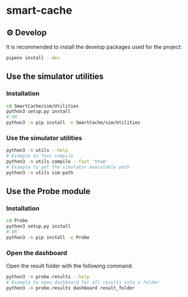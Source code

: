 # smart-cache

## :gear: Develop

It is recommended to install the develop packages used for the project:

```bash
pipenv install --dev
```
## Use the simulator utilities

### Installation

```bash
cd SmartCache/sim/Utilities
python3 setup.py install
# OR
python3 -m pip install -e SmartCache/sim/Utilities
```

### Use the simulator utilities

```bash
python3 -m utils --help
# Example to fast compile
python3 -m utils compile --fast 'true'
# Example to get the simulator executable path
python3 -m utils sim-path
```

## Use the Probe module

### Installation

```bash
cd Probe
python3 setup.py install
# OR
python3 -m pip install -e Probe
```

### Open the dashboard

Open the result folder with the following command:

```bash
python3 -m probe.results --help
# Example to open dashboard for all results into a folder
python3 -m probe.results dashboard result_folder
```
